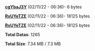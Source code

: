 [**cgYbaJ3Y**](/data/cgYbaJ3Y.txt) (02/11/22 - 06:36)- 6 bytes

[**RxUYeTZE**](/data/RxUYeTZE.txt) (02/11/22 - 06:36)- 18125 bytes

[**RxUYeTZE**](/data/RxUYeTZE.txt) (02/11/22 - 06:36)- 18125 bytes

**Total Datas**: 1265

**Total Size**: 7.34 MB / 7.3 MB